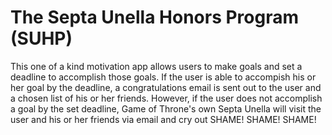 # The Septa Unella Honors Program (SUHP)

This one of a kind motivation app allows users to make goals and set a deadline to accomplish those goals. If the user is able to accompish his or her goal by the deadline, a congratulations email is sent out to the user and a chosen list of his or her friends. However, if the user does not accomplish a goal by the set deadline, Game of Throne's own Septa Unella will visit the user and his or her friends via email and cry out SHAME! SHAME! SHAME!
